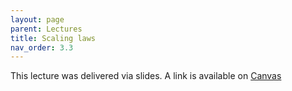 ```yaml
---
layout: page
parent: Lectures
title: Scaling laws
nav_order: 3.3
---
```

This lecture was delivered via slides. A link is available on [Canvas](https://canvas.stanford.edu/courses/149841/files/9263642?module_item_id=1150105)
